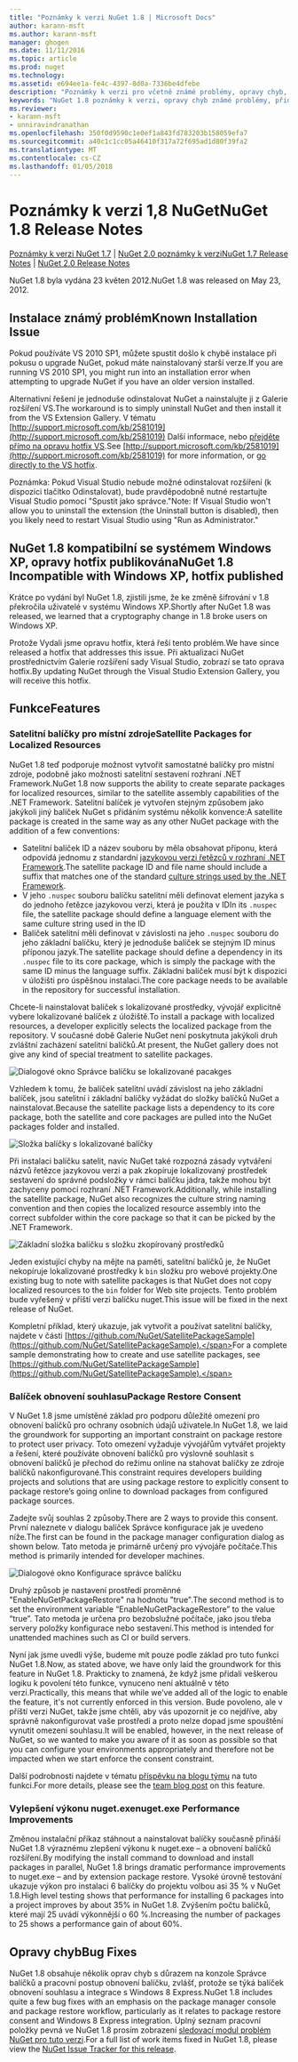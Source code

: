 ```yaml
---
title: "Poznámky k verzi NuGet 1.8 | Microsoft Docs"
author: karann-msft
ms.author: karann-msft
manager: ghogen
ms.date: 11/11/2016
ms.topic: article
ms.prod: nuget
ms.technology: 
ms.assetid: e694ee1a-fe4c-4397-8d0a-7336be4dfebe
description: "Poznámky k verzi pro včetně známé problémy, opravy chyb, přidaných funkcí a chcete 1.8 NuGet."
keywords: "NuGet 1.8 poznámky k verzi, opravy chyb známé problémy, přidat funkce, chcete"
ms.reviewer:
- karann-msft
- unniravindranathan
ms.openlocfilehash: 350f0d9590c1e0ef1a843fd783203b158059efa7
ms.sourcegitcommit: a40c1c1cc05a46410f317a72f695ad1d80f39fa2
ms.translationtype: MT
ms.contentlocale: cs-CZ
ms.lasthandoff: 01/05/2018
---
```

# <a name="nuget-18-release-notes"></a><span data-ttu-id="0efe9-104">Poznámky k verzi 1,8 NuGet</span><span class="sxs-lookup"><span data-stu-id="0efe9-104">NuGet 1.8 Release Notes</span></span>

<span data-ttu-id="0efe9-105">[Poznámky k verzi NuGet 1.7](../release-notes/nuget-1.7.md) | [NuGet 2.0 poznámky k verzi](../release-notes/nuget-2.0.md)</span><span class="sxs-lookup"><span data-stu-id="0efe9-105">[NuGet 1.7 Release Notes](../release-notes/nuget-1.7.md) | [NuGet 2.0 Release Notes](../release-notes/nuget-2.0.md)</span></span>

<span data-ttu-id="0efe9-106">NuGet 1.8 byla vydána 23 květen 2012.</span><span class="sxs-lookup"><span data-stu-id="0efe9-106">NuGet 1.8 was released on May 23, 2012.</span></span>

## <a name="known-installation-issue"></a><span data-ttu-id="0efe9-107">Instalace známý problém</span><span class="sxs-lookup"><span data-stu-id="0efe9-107">Known Installation Issue</span></span>
<span data-ttu-id="0efe9-108">Pokud používáte VS 2010 SP1, můžete spustit došlo k chybě instalace při pokusu o upgrade NuGet, pokud máte nainstalovaný starší verze.</span><span class="sxs-lookup"><span data-stu-id="0efe9-108">If you are running VS 2010 SP1, you might run into an installation error when attempting to upgrade NuGet if you have an older version installed.</span></span>

<span data-ttu-id="0efe9-109">Alternativní řešení je jednoduše odinstalovat NuGet a nainstalujte ji z Galerie rozšíření VS.</span><span class="sxs-lookup"><span data-stu-id="0efe9-109">The workaround is to simply uninstall NuGet and then install it from the VS Extension Gallery.</span></span>  <span data-ttu-id="0efe9-110">V tématu [http://support.microsoft.com/kb/2581019](http://support.microsoft.com/kb/2581019) Další informace, nebo [přejděte přímo na opravu hotfix VS](http://bit.ly/vsixcertfix).</span><span class="sxs-lookup"><span data-stu-id="0efe9-110">See [http://support.microsoft.com/kb/2581019](http://support.microsoft.com/kb/2581019) for more information, or [go directly to the VS hotfix](http://bit.ly/vsixcertfix).</span></span>

<span data-ttu-id="0efe9-111">Poznámka: Pokud Visual Studio nebude možné odinstalovat rozšíření (k dispozici tlačítko Odinstalovat), bude pravděpodobně nutné restartujte Visual Studio pomocí "Spustit jako správce."</span><span class="sxs-lookup"><span data-stu-id="0efe9-111">Note: If Visual Studio won't allow you to uninstall the extension (the Uninstall button is disabled), then you likely need to restart Visual Studio using "Run as Administrator."</span></span>

## <a name="nuget-18-incompatible-with-windows-xp-hotfix-published"></a><span data-ttu-id="0efe9-112">NuGet 1.8 kompatibilní se systémem Windows XP, opravy hotfix publikována</span><span class="sxs-lookup"><span data-stu-id="0efe9-112">NuGet 1.8 Incompatible with Windows XP, hotfix published</span></span>

<span data-ttu-id="0efe9-113">Krátce po vydání byl NuGet 1.8, zjistili jsme, že ke změně šifrování v 1.8 překročila uživatelé v systému Windows XP.</span><span class="sxs-lookup"><span data-stu-id="0efe9-113">Shortly after NuGet 1.8 was released, we learned that a cryptography change in 1.8 broke users on Windows XP.</span></span>

<span data-ttu-id="0efe9-114">Protože Vydali jsme opravu hotfix, která řeší tento problém.</span><span class="sxs-lookup"><span data-stu-id="0efe9-114">We have since released a hotfix that addresses this issue.</span></span>  <span data-ttu-id="0efe9-115">Při aktualizaci NuGet prostřednictvím Galerie rozšíření sady Visual Studio, zobrazí se tato oprava hotfix.</span><span class="sxs-lookup"><span data-stu-id="0efe9-115">By updating NuGet through the Visual Studio Extension Gallery, you will receive this hotfix.</span></span>

## <a name="features"></a><span data-ttu-id="0efe9-116">Funkce</span><span class="sxs-lookup"><span data-stu-id="0efe9-116">Features</span></span>

### <a name="satellite-packages-for-localized-resources"></a><span data-ttu-id="0efe9-117">Satelitní balíčky pro místní zdroje</span><span class="sxs-lookup"><span data-stu-id="0efe9-117">Satellite Packages for Localized Resources</span></span>
<span data-ttu-id="0efe9-118">NuGet 1.8 teď podporuje možnost vytvořit samostatné balíčky pro místní zdroje, podobně jako možnosti satelitní sestavení rozhraní .NET Framework.</span><span class="sxs-lookup"><span data-stu-id="0efe9-118">NuGet 1.8 now supports the ability to create separate packages for localized resources, similar to the satellite assembly capabilities of the .NET Framework.</span></span>  <span data-ttu-id="0efe9-119">Satelitní balíček je vytvořen stejným způsobem jako jakýkoli jiný balíček NuGet s přidáním systému několik konvence:</span><span class="sxs-lookup"><span data-stu-id="0efe9-119">A satellite package is created in the same way as any other NuGet package with the addition of a few conventions:</span></span>

* <span data-ttu-id="0efe9-120">Satelitní balíček ID a název souboru by měla obsahovat příponu, která odpovídá jednomu z standardní [jazykovou verzi řetězců v rozhraní .NET Framework](http://msdn.microsoft.com/goglobal/bb896001.aspx).</span><span class="sxs-lookup"><span data-stu-id="0efe9-120">The satellite package ID and file name should include a suffix that matches one of the standard [culture strings used by the .NET Framework](http://msdn.microsoft.com/goglobal/bb896001.aspx).</span></span>
* <span data-ttu-id="0efe9-121">V jeho `.nuspec` souboru balíčku satelitní měli definovat element jazyka s do jednoho řetězce jazykovou verzi, která je použita v ID</span><span class="sxs-lookup"><span data-stu-id="0efe9-121">In its `.nuspec` file, the satellite package should define a language element with the same culture string used in the ID</span></span>
* <span data-ttu-id="0efe9-122">Balíček satelitní měli definovat v závislosti na jeho `.nuspec` souboru do jeho základní balíčku, který je jednoduše balíček se stejným ID minus příponou jazyk.</span><span class="sxs-lookup"><span data-stu-id="0efe9-122">The satellite package should define a dependency in its `.nuspec` file to its core package, which is simply the package with the same ID minus the language suffix.</span></span>  <span data-ttu-id="0efe9-123">Základní balíček musí být k dispozici v úložišti pro úspěšnou instalaci.</span><span class="sxs-lookup"><span data-stu-id="0efe9-123">The core package needs to be available in the repository for successful installation.</span></span>

<span data-ttu-id="0efe9-124">Chcete-li nainstalovat balíček s lokalizované prostředky, vývojář explicitně vybere lokalizované balíček z úložiště.</span><span class="sxs-lookup"><span data-stu-id="0efe9-124">To install a package with localized resources, a developer explicitly selects the localized package from the repository.</span></span> <span data-ttu-id="0efe9-125">V současné době Galerie NuGet není poskytnuta jakýkoli druh zvláštní zacházení satelitní balíčků.</span><span class="sxs-lookup"><span data-stu-id="0efe9-125">At present, the NuGet gallery does not give any kind of special treatment to satellite packages.</span></span>

![Dialogové okno Správce balíčku se lokalizované pacakges](./media/dlg-w-loc-packs.png)

<span data-ttu-id="0efe9-127">Vzhledem k tomu, že balíček satelitní uvádí závislost na jeho základní balíček, jsou satelitní i základní balíčky vyžádat do složky balíčků NuGet a nainstalovat.</span><span class="sxs-lookup"><span data-stu-id="0efe9-127">Because the satellite package lists a dependency to its core package, both the satellite and core packages are pulled into the NuGet packages folder and installed.</span></span>

![Složka balíčky s lokalizované balíčky](./media/fldr-loc-packs.png)

<span data-ttu-id="0efe9-129">Při instalaci balíčku satelit, navíc NuGet také rozpozná zásady vytváření názvů řetězce jazykovou verzi a pak zkopíruje lokalizovaný prostředek sestavení do správné podsložky v rámci balíčku jádra, takže mohou být zachyceny pomocí rozhraní .NET Framework.</span><span class="sxs-lookup"><span data-stu-id="0efe9-129">Additionally, while installing the satellite package, NuGet also recognizes the culture string naming convention and then copies the localized resource assembly into the correct subfolder within the core package so that it can be picked by the .NET Framework.</span></span>

![Základní složka balíčku s složku zkopírovaný prostředků](./media/fldr-copied-loc.png)

<span data-ttu-id="0efe9-131">Jeden existující chyby na mějte na paměti, satelitní balíčků je, že NuGet nekopíruje lokalizované prostředky k `bin` složku pro webové projekty.</span><span class="sxs-lookup"><span data-stu-id="0efe9-131">One existing bug to note with satellite packages is that NuGet does not copy localized resources to the `bin` folder for Web site projects.</span></span>  <span data-ttu-id="0efe9-132">Tento problém bude vyřešený v příští verzi balíčku nuget.</span><span class="sxs-lookup"><span data-stu-id="0efe9-132">This issue will be fixed in the next release of NuGet.</span></span>

<span data-ttu-id="0efe9-133">Kompletní příklad, který ukazuje, jak vytvořit a používat satelitní balíčky, najdete v části [https://github.com/NuGet/SatellitePackageSample](https://github.com/NuGet/SatellitePackageSample).</span><span class="sxs-lookup"><span data-stu-id="0efe9-133">For a complete sample demonstrating how to create and use satellite packages, see [https://github.com/NuGet/SatellitePackageSample](https://github.com/NuGet/SatellitePackageSample).</span></span>

### <a name="package-restore-consent"></a><span data-ttu-id="0efe9-134">Balíček obnovení souhlasu</span><span class="sxs-lookup"><span data-stu-id="0efe9-134">Package Restore Consent</span></span>
<span data-ttu-id="0efe9-135">V NuGet 1.8 jsme umístěné základ pro podporu důležité omezení pro obnovení balíčků pro ochrany osobních údajů uživatele.</span><span class="sxs-lookup"><span data-stu-id="0efe9-135">In NuGet 1.8, we laid the groundwork for supporting an important constraint on package restore to protect user privacy.</span></span> <span data-ttu-id="0efe9-136">Toto omezení vyžaduje vývojářům vytvářet projekty a řešení, které používáte obnovení balíčků pro výslovně souhlasit s obnovení balíčků je přechod do režimu online na stahovat balíčky ze zdroje balíčků nakonfigurované.</span><span class="sxs-lookup"><span data-stu-id="0efe9-136">This constraint requires developers building projects and solutions that are using package restore to explicitly consent to package restore’s going online to download packages from configured package sources.</span></span>

<span data-ttu-id="0efe9-137">Zadejte svůj souhlas 2 způsoby.</span><span class="sxs-lookup"><span data-stu-id="0efe9-137">There are 2 ways to provide this consent.</span></span> <span data-ttu-id="0efe9-138">První naleznete v dialogu balíček Správce konfigurace jak je uvedeno níže.</span><span class="sxs-lookup"><span data-stu-id="0efe9-138">The first can be found in the package manager configuration dialog as shown below.</span></span>  <span data-ttu-id="0efe9-139">Tato metoda je primárně určený pro vývojáře počítače.</span><span class="sxs-lookup"><span data-stu-id="0efe9-139">This method is primarily intended for developer machines.</span></span>

![Dialogové okno Konfigurace správce balíčku](./media/pr-consent-configdlg.png)

<span data-ttu-id="0efe9-141">Druhý způsob je nastavení prostředí proměnné "EnableNuGetPackageRestore" na hodnotu "true".</span><span class="sxs-lookup"><span data-stu-id="0efe9-141">The second method is to set the environment variable “EnableNuGetPackageRestore” to the value “true”.</span></span>  <span data-ttu-id="0efe9-142">Tato metoda je určena pro bezobslužné počítače, jako jsou třeba servery položky konfigurace nebo sestavení.</span><span class="sxs-lookup"><span data-stu-id="0efe9-142">This method is intended for unattended machines such as CI or build servers.</span></span>

<span data-ttu-id="0efe9-143">Nyní jak jsme uvedli výše, budeme mít pouze podle základ pro tuto funkci NuGet 1.8.</span><span class="sxs-lookup"><span data-stu-id="0efe9-143">Now, as stated above, we have only laid the groundwork for this feature in NuGet 1.8.</span></span>  <span data-ttu-id="0efe9-144">Prakticky to znamená, že když jsme přidali veškerou logiku k povolení této funkce, vynuceno není aktuálně v této verzi.</span><span class="sxs-lookup"><span data-stu-id="0efe9-144">Practically, this means that while we’ve added all of the logic to enable the feature, it's not currently enforced in this version.</span></span> <span data-ttu-id="0efe9-145">Bude povoleno, ale v příští verzi NuGet, takže jsme chtěli, aby vás upozornit je co nejdříve, aby správně nakonfigurovat vaše prostředí a proto nelze dopad jsme spouštění vynutit omezení souhlasu.</span><span class="sxs-lookup"><span data-stu-id="0efe9-145">It will be enabled, however, in the next release of NuGet, so we wanted to make you aware of it as soon as possible so that you can configure your environments appropriately and therefore not be impacted when we start enforce the consent constraint.</span></span>

<span data-ttu-id="0efe9-146">Další podrobnosti najdete v tématu [příspěvku na blogu týmu](http://blog.nuget.org/20120518/package-restore-and-consent.html) na tuto funkci.</span><span class="sxs-lookup"><span data-stu-id="0efe9-146">For more details, please see the [team blog post](http://blog.nuget.org/20120518/package-restore-and-consent.html) on this feature.</span></span>

### <a name="nugetexe-performance-improvements"></a><span data-ttu-id="0efe9-147">Vylepšení výkonu nuget.exe</span><span class="sxs-lookup"><span data-stu-id="0efe9-147">nuget.exe Performance Improvements</span></span>
<span data-ttu-id="0efe9-148">Změnou instalační příkaz stáhnout a nainstalovat balíčky současně přináší NuGet 1.8 výraznému zlepšení výkonu k nuget.exe – a obnovení balíčků rozšíření.</span><span class="sxs-lookup"><span data-stu-id="0efe9-148">By modifying the install command to download and install packages in parallel, NuGet 1.8 brings dramatic performance improvements to nuget.exe – and by extension package restore.</span></span>  <span data-ttu-id="0efe9-149">Vysoké úrovně testování ukazuje výkon pro instalaci 6 balíčky do projektu volbou asi 35 % v NuGet 1.8.</span><span class="sxs-lookup"><span data-stu-id="0efe9-149">High level testing shows that performance for installing 6 packages into a project improves by about 35% in NuGet 1.8.</span></span>  <span data-ttu-id="0efe9-150">Zvýšením počtu balíčků, které mají 25 uvádí výkonnější o 60 %.</span><span class="sxs-lookup"><span data-stu-id="0efe9-150">Increasing the number of packages to 25 shows a performance gain of about 60%.</span></span>

## <a name="bug-fixes"></a><span data-ttu-id="0efe9-151">Opravy chyb</span><span class="sxs-lookup"><span data-stu-id="0efe9-151">Bug Fixes</span></span>
<span data-ttu-id="0efe9-152">NuGet 1.8 obsahuje několik oprav chyb s důrazem na konzole Správce balíčků a pracovní postup obnovení balíčku, zvlášť, protože se týká balíček obnovení souhlasu a integrace s Windows 8 Express.</span><span class="sxs-lookup"><span data-stu-id="0efe9-152">NuGet 1.8 includes quite a few bug fixes with an emphasis on the package manager console and package restore workflow, particularly as it relates to package restore consent and Windows 8 Express integration.</span></span>
<span data-ttu-id="0efe9-153">Úplný seznam pracovní položky pevná ve NuGet 1.8 prosím zobrazení [sledovací modul problém NuGet pro tuto verzi](http://nuget.codeplex.com/workitem/list/advanced?keyword=&status=Closed&type=All&priority=All&release=NuGet%201.8&assignedTo=All&component=All&sortField=Votes&sortDirection=Descending&page=0).</span><span class="sxs-lookup"><span data-stu-id="0efe9-153">For a full list of work items fixed in NuGet 1.8, please view the [NuGet Issue Tracker for this release](http://nuget.codeplex.com/workitem/list/advanced?keyword=&status=Closed&type=All&priority=All&release=NuGet%201.8&assignedTo=All&component=All&sortField=Votes&sortDirection=Descending&page=0).</span></span>
